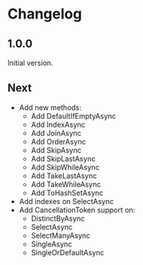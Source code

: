# Changelog

## 1.0.0

Initial version.

## Next

 - Add new methods:
	 - Add DefaultIfEmptyAsync
	 - Add IndexAsync
	 - Add JoinAsync
	 - Add OrderAsync
	 - Add SkipAsync
	 - Add SkipLastAsync
	 - Add SkipWhileAsync
	 - Add TakeLastAsync
	 - Add TakeWhileAsync
	 - Add ToHashSetAsync
 - Add indexes on SelectAsync
 - Add CancellationToken support on:
	 - DistinctByAsync
	 - SelectAsync
	 - SelectManyAsync
	 - SingleAsync
	 - SingleOrDefaultAsync
